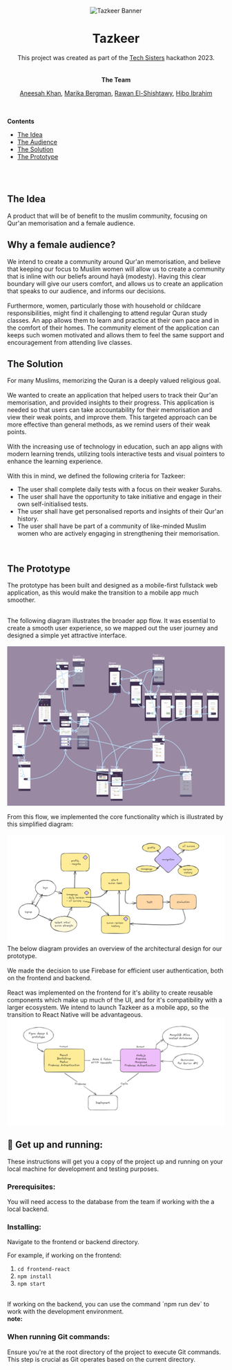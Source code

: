 <p align="center">
  <img src="/assets/tazkeer_banner_dark.png" alt="Tazkeer Banner">
</p>

<div align="center">
    <h1>
        Tazkeer
    </h1>
    <div>
        This project was created as part of the <a href="https://www.tech-sisters.com/">Tech Sisters</a> hackathon 2023.
    </div>
  <br/>
  <br/>
    <strong> The Team </strong>
    <p>
     <a href="https://github.com/annoinspace">Aneesah Khan</a>,  
     <a href="https://github.com/mariberg">Marika Bergman</a>,
      <a href="https://github.com/rawanshisht">Rawan El-Shishtawy</a>, 
      <a href="https://github.com/hiboibrahim">Hibo Ibrahim</a> 
    </p>
</div>
  <br/>
  <br/>
  <div>
    <strong>
      Contents
    </strong>
<ul>
 <li><a href="#idea">The Idea</a></li>
    <li><a href="#audience">The Audience</a></li>
    <li><a href="#solution">The Solution</a></li>
    <li><a href="#prototype">The Prototype</a></li>
  
</ul>
  </div>
  <br/>
  <br/>
<div>
  <h2 id="idea">
    The Idea
  </h2>
  <p>
    A product that will be of benefit to the muslim community, focusing on Qur'an memorisation and a female audience.
  <p>
      <h2 id="audience">
    Why a female audience?
  </h2>
  <p>
    We intend to create a community around Qur'an memorisation, and believe that keeping our focus to Muslim women will allow us to create a community that is inline with our beliefs around hayā (modesty). Having this clear boundary will give our users comfort, and allows us to create an application that speaks to our audience, and informs our decisions.
<br/>
    <br/>
   Furthermore, women, particularly those with household or childcare responsibilities, might find it challenging to attend regular Quran study classes. An app allows them to learn and practice at their own pace and in the comfort of their homes. The community element of the application can keeps such women motivated and allows them to feel the same support and encouragement from attending live classes.
  <p>
  <h2 id="solution">
    The Solution
  </h2>
  <p>
  For many Muslims, memorizing the Quran is a deeply valued religious goal.
    <br/>
    <br/>
    We wanted to create an application that helped users to track their Qur'an memorisation, 
   and provided insights to their progress. This application is needed so that users can take 
    accountability for their memorisation and view their weak points, and improve them. This targeted approach can be more effective than general methods, as we remind users of their weak points.
    <br/>
    <br/>
    With the increasing use of technology in education, such an app aligns with modern learning trends, utilizing tools interactive tests and visual pointers to enhance the learning experience.
  
  <br/>
   <br/>
  With this in mind, we defined the following criteria for Tazkeer:
      <ul>
      <li>The user shall complete daily tests with a focus on their weaker Surahs.</li>
      <li>The user shall have the opportunity to take initiative and engage in their own self-initialised tests.</li>
      <li>The user shall have get personalised reports and insights of their Qur'an history.</li>
      <li>The user shall have be part of a community of like-minded Muslim women who are actively engaging in strengthening their memorisation.</li>
    </ul>
  <p>
    <br/>
  <h2 id="prototype">
    The Prototype
  </h2>
  <p>
  The prototype has been built and designed as a mobile-first fullstack web application, as this would make the transition to a mobile app much smoother.
<br/>
 <br/>


The following diagram illustrates the broader app flow. It was essential to create a smooth user experience, so we mapped out the user journey and designed a simple yet attractive interface.
<br/>
<br/>
<img src="/assets/app-flow-complete.png" alt="app flow complicated">

From this flow, we implemented the core functionality which is illustrated by this simplified diagram:
<br/>
<br/>
<img src="/assets/app-flow.png" alt="app flow">
<br/>
The below diagram provides an overview of the architectural design for our prototype. 
<br/>
<br/>
We made the decision to use Firebase for efficient user authentication, both on the frontend and backend.
<br/>
<br/>
React was implemented on the frontend for it's ability to create reusable components which make up much of the UI, and for it's compatibility with a larger ecosystem. We intend to launch Tazkeer as a mobile app, so the transition to React Native will be advantageous.
<br/>
<img src="/assets/architecture-diagram.png" alt="architecture diagram">
</div>

## 🏁 Get up and running:

These instructions will get you a copy of the project up and running on your local machine for development and testing purposes.

### Prerequisites:
You will need access to the database from the team if working with the a local backend.

### Installing:
Navigate to the frontend or backend directory.

For example, if working on the frontend:

1. `cd frontend-react` <br/>
2. `npm install` <br/>
3. `npm start`
<br/>
If working on the backend, you can use the command `npm run dev` to work with the development environment. 
<br/>
<strong>note: </strong>

### When running Git commands:

Ensure you're at the root directory of the project to execute Git commands. This step is crucial as Git operates based on the current directory.
